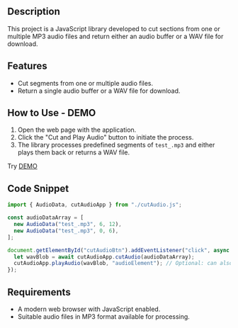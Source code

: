 ## Description
This project is a JavaScript library developed to cut sections from one or multiple MP3 audio files and return either an audio buffer or a WAV file for download.

## Features
- Cut segments from one or multiple audio files.
- Return a single audio buffer or a WAV file for download.

## How to Use - DEMO
1. Open the web page with the application.
2. Click the "Cut and Play Audio" button to initiate the process.
3. The library processes predefined segments of `test_.mp3` and either plays them back or returns a WAV file.

Try [DEMO](https://scarsellifi.github.io/cutAudioJs/)

## Code Snippet
```javascript
import { AudioData, cutAudioApp } from "./cutAudio.js";

const audioDataArray = [
  new AudioData("test_.mp3", 6, 12),
  new AudioData("test_.mp3", 0, 6),
];

document.getElementById("cutAudioBtn").addEventListener("click", async () => {
  let wavBlob = await cutAudioApp.cutAudio(audioDataArray);
  cutAudioApp.playAudio(wavBlob, "audioElement"); // Optional: can also provide download
});
```

## Requirements
- A modern web browser with JavaScript enabled.
- Suitable audio files in MP3 format available for processing.
